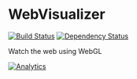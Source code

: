 WebVisualizer
=============

[![Build Status](http://img.shields.io/travis/aurbano/WebVisualizer/master.svg?style=flat-square)](https://travis-ci.org/aurbano/WebVisualizer)
[![Dependency Status](http://img.shields.io/david/aurbano/WebVisualizer.svg?style=flat-square)](https://david-dm.org/aurbano/WebVisualizer)

Watch the web using WebGL

[![Analytics](https://ga-beacon.appspot.com/UA-3181088-16/webvisualizer/readme)](https://github.com/aurbano)
